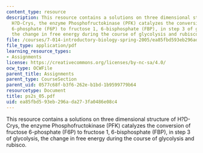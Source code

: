 ```yaml
---
content_type: resource
description: This resource contains a solutions on three dimensional structure of
  H?D-Crys, the enzyme Phosphofructokinase (PFK) catalyzes the conversion of fructose
  6-phosphate (F6P) to fructose 1, 6-bisphosphate (FBP), in step 3 of glycolysis,
  the change in free energy during the course of glycolysis and rubisco.
file: /courses/7-014-introductory-biology-spring-2005/ea85fbd593eb296ada273fa0486e08c4_ps2s_05.pdf
file_type: application/pdf
learning_resource_types:
- Assignments
license: https://creativecommons.org/licenses/by-nc-sa/4.0/
ocw_type: OCWFile
parent_title: Assignments
parent_type: CourseSection
parent_uid: 0577c68f-b3f6-262e-b1bd-1b9599779b64
resourcetype: Document
title: ps2s_05.pdf
uid: ea85fbd5-93eb-296a-da27-3fa0486e08c4
---
```

This resource contains a solutions on three dimensional structure of H?D-Crys, the enzyme Phosphofructokinase (PFK) catalyzes the conversion of fructose 6-phosphate (F6P) to fructose 1, 6-bisphosphate (FBP), in step 3 of glycolysis, the change in free energy during the course of glycolysis and rubisco.